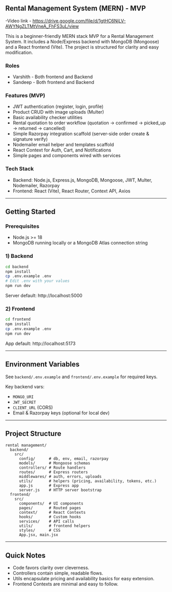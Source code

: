 ## Rental Management System (MERN) - MVP

-Video link - https://drive.google.com/file/d/1gtHC6NjLV-AWYNgZLTMtVneA_FhFS3uL/view

This is a beginner-friendly MERN stack MVP for a Rental Management System. It includes a Node/Express backend with MongoDB (Mongoose) and a React frontend (Vite). The project is structured for clarity and easy modification.

### Roles
- Varshith - Both frontend and Backend
- Sandeep - Both frontend and Backend 

### Features (MVP)
- JWT authentication (register, login, profile)
- Product CRUD with image uploads (Multer)
- Basic availability checker utilities
- Rental quotation to order workflow (quotation → confirmed → picked_up → returned → cancelled)
- Simple Razorpay integration scaffold (server-side order create & signature verify)
- Nodemailer email helper and templates scaffold
- React Context for Auth, Cart, and Notifications
- Simple pages and components wired with services

### Tech Stack
- Backend: Node.js, Express.js, MongoDB, Mongoose, JWT, Multer, Nodemailer, Razorpay
- Frontend: React (Vite), React Router, Context API, Axios

---

## Getting Started

### Prerequisites
- Node.js >= 18
- MongoDB running locally or a MongoDB Atlas connection string

### 1) Backend

```bash
cd backend
npm install
cp .env.example .env
# Edit .env with your values
npm run dev
```

Server default: http://localhost:5000

### 2) Frontend

```bash
cd frontend
npm install
cp .env.example .env
npm run dev
```

App default: http://localhost:5173

---

## Environment Variables

See `backend/.env.example` and `frontend/.env.example` for required keys.

Key backend vars:
- `MONGO_URI`
- `JWT_SECRET`
- `CLIENT_URL` (CORS)
- Email & Razorpay keys (optional for local dev)

---

## Project Structure

```
rental management/
  backend/
    src/
      config/      # db, env, email, razorpay
      models/      # Mongoose schemas
      controllers/ # Route handlers
      routes/      # Express routers
      middlewares/ # auth, errors, uploads
      utils/       # helpers (pricing, availability, tokens, etc.)
      app.js       # Express app
      server.js    # HTTP server bootstrap
  frontend/
    src/
      components/  # UI components
      pages/       # Routed pages
      context/     # React Contexts
      hooks/       # Custom hooks
      services/    # API calls
      utils/       # frontend helpers
      styles/      # CSS
      App.jsx, main.jsx
```

---

## Quick Notes
- Code favors clarity over cleverness.
- Controllers contain simple, readable flows.
- Utils encapsulate pricing and availability basics for easy extension.
- Frontend Contexts are minimal and easy to follow.




